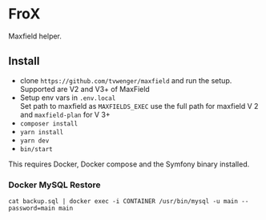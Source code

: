 # FroX

Maxfield helper.

## Install

* clone `https://github.com/tvwenger/maxfield` and run the setup. Supported are V2 and V3+ of MaxField
* Setup env vars in `.env.local`<br>
Set path to maxfield as `MAXFIELDS_EXEC` use the full path for maxfield V 2 and `maxfield-plan` for V 3+
* `composer install`
* `yarn install`
* `yarn dev`
* `bin/start`

This requires Docker, Docker compose and the Symfony binary installed.

### Docker MySQL Restore

`cat backup.sql | docker exec -i CONTAINER /usr/bin/mysql -u main --password=main main`
